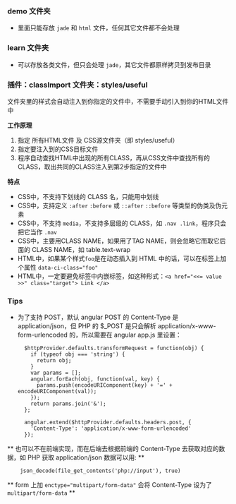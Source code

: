 ### demo 文件夹

* 里面只能存放 `jade` 和 `html` 文件，任何其它文件都不会处理

### learn 文件夹

* 可以存放各类文件，但只会处理 `jade`，其它文件都原样拷贝到发布目录


### 插件：classImport  文件夹：styles/useful

文件夹里的样式会自动注入到你指定的文件中，不需要手动引入到你的HTML文件中

**工作原理**

1. 指定 所有HTML文件 及 CSS源文件夹（即 styles/useful）
2. 指定要注入到的CSS目标文件
3. 程序自动查找HTML中出现的所有CLASS，再从CSS文件中查找所有的CLASS，取出共同的CLASS注入到第2步指定的文件中

**特点**

* CSS中，不支持下划线的 CLASS 名，只能用中划线
* CSS中，支持定义 `:after` `:before` 或 `::after` `::before` 等类型的伪类及伪元素
* CSS中，不支持 `media`，不支持多层级的 CLASS，如 `.nav .link`，程序只会把它当作 `.nav`
* CSS中，主要用CLASS NAME，如果用了TAG NAME，则会忽略它而取它后面的 CLASS NAME，如 table.text-wrap
* HTML中，如果某个样式`foo`是在动态插入到 HTML 中的话，可以在标签上加个属性 `data-ci-class="foo"`
* HTML中，一定要避免标签中内嵌标签，如这种形式：`<a href="<<= value >>" class="target"> Link </a>`

### Tips

* 为了支持 POST，默认 angular POST 的 Content-Type 是 application/json，但 PHP 的 $_POST 是只会解析 application/x-www-form-urlencoded 的，所以需要在 angular app.js 里设置：

        $httpProvider.defaults.transformRequest = function(obj) {
          if (typeof obj === 'string') {
            return obj;
          }
          var params = [];
          angular.forEach(obj, function(val, key) {
            params.push(encodeURIComponent(key) + '=' + encodeURIComponent(val));
          });
          return params.join('&');
        };
    
        angular.extend($httpProvider.defaults.headers.post, {
          'Content-Type': 'application/x-www-form-urlencoded'
        });

** 也可以不在前端实现，而在后端去根据前端的 Content-Type 去获取对应的数据，如 PHP 获取 application/json 数据可以用:  **
    
        json_decode(file_get_contents('php://input'), true)


** form 上加 `enctype="multipart/form-data"` 会将 Content-Type 设为了 `multipart/form-data` **

